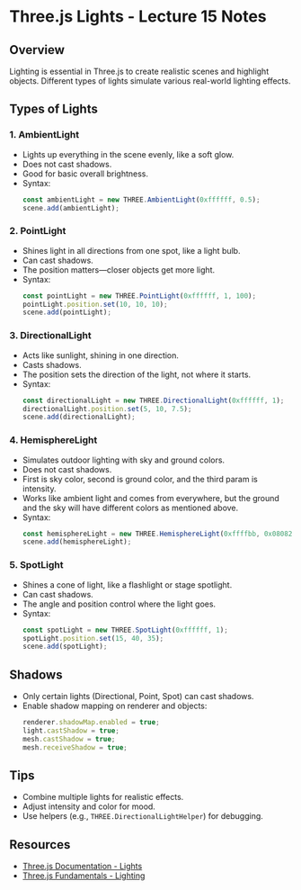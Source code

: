 # Three.js Lights - Lecture 15 Notes

## Overview
Lighting is essential in Three.js to create realistic scenes and highlight objects. Different types of lights simulate various real-world lighting effects.

## Types of Lights

### 1. AmbientLight
- Lights up everything in the scene evenly, like a soft glow.
- Does not cast shadows.
- Good for basic overall brightness.
- Syntax:  
    ```js
    const ambientLight = new THREE.AmbientLight(0xffffff, 0.5);
    scene.add(ambientLight);
    ```

### 2. PointLight
- Shines light in all directions from one spot, like a light bulb.
- Can cast shadows.
- The position matters—closer objects get more light.
- Syntax:  
    ```js
    const pointLight = new THREE.PointLight(0xffffff, 1, 100);
    pointLight.position.set(10, 10, 10);
    scene.add(pointLight);
    ```

### 3. DirectionalLight
- Acts like sunlight, shining in one direction.
- Casts shadows.
- The position sets the direction of the light, not where it starts.
- Syntax:  
    ```js
    const directionalLight = new THREE.DirectionalLight(0xffffff, 1);
    directionalLight.position.set(5, 10, 7.5);
    scene.add(directionalLight);
    ```

### 4. HemisphereLight
- Simulates outdoor lighting with sky and ground colors.
- Does not cast shadows.
- First is sky color, second is ground color, and the third param is intensity.
- Works like ambient light and comes from everywhere, but the ground and the sky will have different colors as mentioned above.
- Syntax:  
    ```js
    const hemisphereLight = new THREE.HemisphereLight(0xffffbb, 0x080820, 1);
    scene.add(hemisphereLight);
    ```

### 5. SpotLight
- Shines a cone of light, like a flashlight or stage spotlight.
- Can cast shadows.
- The angle and position control where the light goes.
- Syntax:  
    ```js
    const spotLight = new THREE.SpotLight(0xffffff, 1);
    spotLight.position.set(15, 40, 35);
    scene.add(spotLight);
    ```

## Shadows
- Only certain lights (Directional, Point, Spot) can cast shadows.
- Enable shadow mapping on renderer and objects:
    ```js
    renderer.shadowMap.enabled = true;
    light.castShadow = true;
    mesh.castShadow = true;
    mesh.receiveShadow = true;
    ```

## Tips
- Combine multiple lights for realistic effects.
- Adjust intensity and color for mood.
- Use helpers (e.g., `THREE.DirectionalLightHelper`) for debugging.

## Resources
- [Three.js Documentation - Lights](https://threejs.org/docs/#api/en/lights/Light)
- [Three.js Fundamentals - Lighting](https://threejs.org/manual/)
